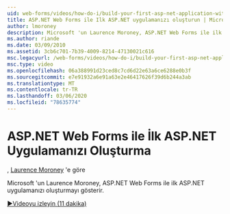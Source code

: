 ```yaml
---
uid: web-forms/videos/how-do-i/build-your-first-asp-net-application-with-asp-net-web-forms
title: ASP.NET Web Forms ile Ilk ASP.NET uygulamanızı oluşturun | Microsoft Docs
author: lmoroney
description: Microsoft 'un Laurence Moroney, ASP.NET Web Forms ile ilk ASP.NET uygulamanızı oluşturmayı gösterir.
ms.author: riande
ms.date: 03/09/2010
ms.assetid: 3cb6c701-7b39-4009-8214-47130021c616
msc.legacyurl: /web-forms/videos/how-do-i/build-your-first-asp-net-application-with-asp-net-web-forms
msc.type: video
ms.openlocfilehash: 06a388991d23ced8c7cd6d22e63a6ce6288e0b3f
ms.sourcegitcommit: e7e91932a6e91a63e2e46417626f39d6b244a3ab
ms.translationtype: MT
ms.contentlocale: tr-TR
ms.lasthandoff: 03/06/2020
ms.locfileid: "78635774"
---
```

# <a name="build-your-first-aspnet-application-with-aspnet-web-forms"></a>ASP.NET Web Forms ile İlk ASP.NET Uygulamanızı Oluşturma

, [Laurence Moroney](https://github.com/lmoroney) 'e göre

Microsoft 'un Laurence Moroney, ASP.NET Web Forms ile ilk ASP.NET uygulamanızı oluşturmayı gösterir.

[&#9654;Videoyu izleyin (11 dakika)](https://channel9.msdn.com/Blogs/ASP-NET-Site-Videos/build-your-first-asp-net-application-with-asp-net-web-forms)
